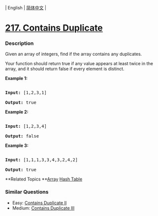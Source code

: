 | English | [简体中文](README.md) |

# [217. Contains Duplicate](https://leetcode-cn.com/problems/contains-duplicate)
 ### Description
<p>Given an array of integers, find if the array contains any duplicates.</p>

<p>Your function should return true if any value appears at least twice in the array, and it should return false if every element is distinct.</p>

<p><strong>Example 1:</strong></p>

<pre>
<strong>Input:</strong> [1,2,3,1]
<strong>Output:</strong> true</pre>

<p><strong>Example 2:</strong></p>

<pre>
<strong>Input: </strong>[1,2,3,4]
<strong>Output:</strong> false</pre>

<p><strong>Example 3:</strong></p>

<pre>
<strong>Input: </strong>[1,1,1,3,3,4,3,2,4,2]
<strong>Output:</strong> true</pre>

**Related Topics	**[Array](https://leetcode-cn.com/tag/array) [Hash Table](https://leetcode-cn.com/tag/hash-table) 

### Similar Questions
 - Easy:	[Contains Duplicate II](https://leetcode-cn.com/problems/contains-duplicate-ii) 
 - Medium:	[Contains Duplicate III](https://leetcode-cn.com/problems/contains-duplicate-iii) 
